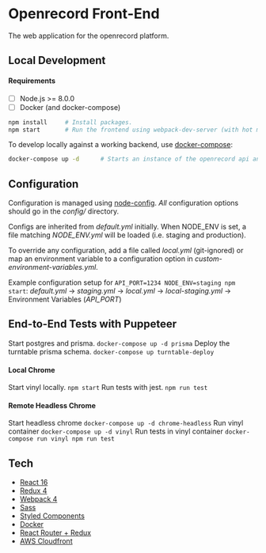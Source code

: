 # Openrecord Front-End

The web application for the openrecord platform.

## Local Development

#### Requirements

- [ ] Node.js >= 8.0.0
- [ ] Docker (and docker-compose)

```bash
npm install     # Install packages.
npm start       # Run the frontend using webpack-dev-server (with hot module replacement). Default address is http://localhost:8080
```

To develop locally against a working backend, use [docker-compose](https://docs.docker.com/compose/):

```bash
docker-compose up -d      # Starts an instance of the openrecord api and a mysql server.
```

## Configuration

Configuration is managed using [node-config](https://github.com/lorenwest/node-config). _All_ configuration options should go in the _config/_ directory.

Configs are inherited from _default.yml_ initially. When NODE_ENV is set, a file matching _NODE_ENV.yml_ will be loaded (i.e. staging and production).

To override any configuration, add a file called _local.yml_ (git-ignored) or map an environment variable to a configuration option in _custom-environment-variables.yml_.

Example configuration setup for `API_PORT=1234 NODE_ENV=staging npm start`: _default.yml_ -> _staging.yml_ -> _local.yml_ -> _local-staging.yml_ -> Environment Variables (_API_PORT_)

## End-to-End Tests with Puppeteer

Start postgres and prisma.
`docker-compose up -d prisma`
Deploy the turntable prisma schema.
`docker-compose up turntable-deploy`

#### Local Chrome

Start vinyl locally.
`npm start`
Run tests with jest.
`npm run test`

#### Remote Headless Chrome

Start headless chrome
`docker-compose up -d chrome-headless`
Run vinyl container
`docker-compose up -d vinyl`
Run tests in vinyl container
`docker-compose run vinyl npm run test`

## Tech

- [React 16](https://reactjs.org/)
- [Redux 4](https://redux.js.org/)
- [Webpack 4](https://webpack.js.org/)
- [Sass](https://sass-lang.com/)
- [Styled Components](https://github.com/styled-components/styled-components)
- [Docker](https://docs.docker.com/)
- [React Router + Redux](https://github.com/supasate/connected-react-router)
- [AWS Cloudfront](https://aws.amazon.com/cloudfront/)
